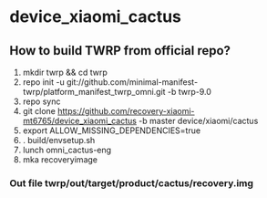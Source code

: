 # device_xiaomi_cactus
## How to build TWRP from official repo?
1) mkdir twrp && cd twrp
2) repo init -u git://github.com/minimal-manifest-twrp/platform_manifest_twrp_omni.git -b twrp-9.0
3) repo sync
4) git clone https://github.com/recovery-xiaomi-mt6765/device_xiaomi_cactus -b master device/xiaomi/cactus
5) export ALLOW_MISSING_DEPENDENCIES=true
6) . build/envsetup.sh
7) lunch omni_cactus-eng
8) mka recoveryimage
### Out file twrp/out/target/product/cactus/recovery.img
